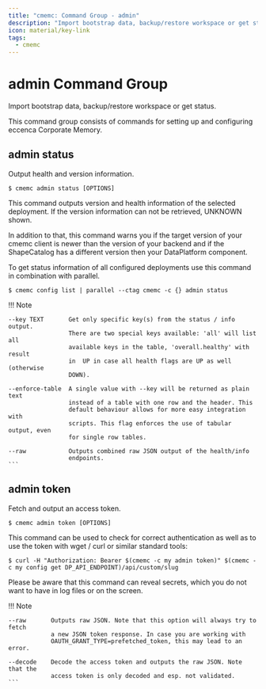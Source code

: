 ```yaml
---
title: "cmemc: Command Group - admin"
description: "Import bootstrap data, backup/restore workspace or get status."
icon: material/key-link
tags:
  - cmemc
---
```

# admin Command Group
<!-- This file was generated - DO NOT CHANGE IT MANUALLY -->

Import bootstrap data, backup/restore workspace or get status.

This command group consists of commands for setting up and configuring eccenca Corporate Memory.


## admin status

Output health and version information.

```shell-session title="Usage"
$ cmemc admin status [OPTIONS]
```




This command outputs version and health information of the selected deployment. If the version information can not be retrieved, UNKNOWN shown.

In addition to that, this command warns you if the target version of your cmemc client is newer than the version of your backend and if the ShapeCatalog has a different version then your DataPlatform component.

To get status information of all configured deployments use this command in combination with parallel.

```shell-session title="Example"
$ cmemc config list | parallel --ctag cmemc -c {} admin status
```



!!! Note
    

    --key TEXT       Get only specific key(s) from the status / info output.
                     There are two special keys available: 'all' will list all
                     available keys in the table, 'overall.healthy' with result
                     in  UP in case all health flags are UP as well (otherwise
                     DOWN).
  
    --enforce-table  A single value with --key will be returned as plain text
                     instead of a table with one row and the header. This
                     default behaviour allows for more easy integration with
                     scripts. This flag enforces the use of tabular output, even
                     for single row tables.
  
    --raw            Outputs combined raw JSON output of the health/info
                     endpoints.
    ```

## admin token

Fetch and output an access token.

```shell-session title="Usage"
$ cmemc admin token [OPTIONS]
```




This command can be used to check for correct authentication as well as to use the token with wget / curl or similar standard tools:

```shell-session title="Example"
$ curl -H "Authorization: Bearer $(cmemc -c my admin token)" $(cmemc -c my config get DP_API_ENDPOINT)/api/custom/slug
```


Please be aware that this command can reveal secrets, which you do not want to have in log files or on the screen.



!!! Note
    

    --raw       Outputs raw JSON. Note that this option will always try to fetch
                a new JSON token response. In case you are working with
                OAUTH_GRANT_TYPE=prefetched_token, this may lead to an error.
  
    --decode    Decode the access token and outputs the raw JSON. Note that the
                access token is only decoded and esp. not validated.
    ```

